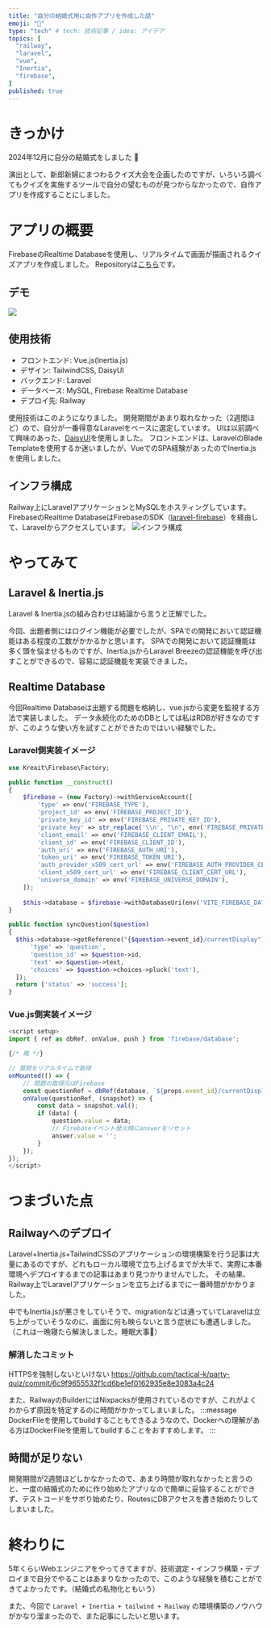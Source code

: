 ```yaml
---
title: "自分の結婚式用に自作アプリを作成した話"
emoji: "💍"
type: "tech" # tech: 技術記事 / idea: アイデア
topics: [
  "railway",
  "laravel",
  "vue",
  "Inertia",
  "firebase",
]
published: true
---
```

# きっかけ
2024年12月に自分の結婚式をしました 💍

演出として、新郎新婦にまつわるクイズ大会を企画したのですが、いろいろ調べてもクイズを実施するツールで自分の望むものが見つからなかったので、自作アプリを作成することにしました。

# アプリの概要
FirebaseのRealtime Databaseを使用し、リアルタイムで画面が描画されるクイズアプリを作成しました。
Repositoryは[こちら](https://github.com/tactical-k/party-quiz)です。

## デモ
![](/images/quiz_movie.gif)

## 使用技術
- フロントエンド: Vue.js(Inertia.js)
- デザイン: TailwindCSS, DaisyUI
- バックエンド: Laravel
- データベース: MySQL, Firebase Realtime Database
- デプロイ先: Railway

使用技術はこのようになりました。
開発期間があまり取れなかった（2週間ほど）ので、自分が一番得意なLaravelをベースに選定しています。
UIは以前調べて興味のあった、[DaisyUI](https://daisyui.com/)を使用しました。
フロントエンドは、LaravelのBlade Templateを使用するか迷いましたが、VueでのSPA経験があったのでInertia.jsを使用しました。

## インフラ構成
Railway上にLaravelアプリケーションとMySQLをホスティングしています。
FirebaseのRealtime DatabaseはFirebaseのSDK（[laravel-firebase](https://github.com/kreait/laravel-firebase)）を経由して、Laravelからアクセスしています。
![インフラ構成](/images/railway_architecture_quiz.png)

# やってみて
## Laravel & Inertia.js
Laravel & Inertia.jsの組み合わせは結論から言うと正解でした。

今回、出題者側にはログイン機能が必要でしたが、SPAでの開発において認証機能はある程度の工数がかかるかと思います。
SPAでの開発において認証機能は多く頭を悩ませるものですが、Inertia.jsからLaravel Breezeの認証機能を呼び出すことができるので、容易に認証機能を実装できました。


## Realtime Database
今回Realtime Databaseは出題する問題を格納し、vue.jsから変更を監視する方法で実装しました。
データ永続化のためのDBとしては私はRDBが好きなのですが、このような使い方を試すことができたのではいい経験でした。

### Laravel側実装イメージ
```php
use Kreait\Firebase\Factory;

public function __construct()
{
    $firebase = (new Factory)->withServiceAccount([
        'type' => env('FIREBASE_TYPE'),
        'project_id' => env('FIREBASE_PROJECT_ID'),
        'private_key_id' => env('FIREBASE_PRIVATE_KEY_ID'),
        'private_key' => str_replace('\\n', "\n", env('FIREBASE_PRIVATE_KEY')),
        'client_email' => env('FIREBASE_CLIENT_EMAIL'),
        'client_id' => env('FIREBASE_CLIENT_ID'),
        'auth_uri' => env('FIREBASE_AUTH_URI'),
        'token_uri' => env('FIREBASE_TOKEN_URI'),
        'auth_provider_x509_cert_url' => env('FIREBASE_AUTH_PROVIDER_CERT_URL'),
        'client_x509_cert_url' => env('FIREBASE_CLIENT_CERT_URL'),
        'universe_domain' => env('FIREBASE_UNIVERSE_DOMAIN'),
    ]);
    
    $this->database = $firebase->withDatabaseUri(env('VITE_FIREBASE_DATABASE_URL'))->createDatabase();
}

public function syncQuestion($question)
{
  $this->database->getReference("{$question->event_id}/currentDisplay")->set([
      'type' => 'question',
      'question_id' => $question->id,
      'text' => $question->text,
      'choices' => $question->choices->pluck('text'),
  ]);
  return ['status' => 'success'];
}
```

### Vue.js側実装イメージ
```js
<script setup>
import { ref as dbRef, onValue, push } from 'firebase/database';

{/* 略 */}

// 質問をリアルタイムで取得
onMounted(() => {
    // 問題の取得元はFirebase
    const questionRef = dbRef(database, `${props.event_id}/currentDisplay`);
    onValue(questionRef, (snapshot) => {
        const data = snapshot.val();
        if (data) {
            question.value = data;
            // Firebaseイベント発火時にanswerをリセット
            answer.value = '';
        }
    });
});
</script>
```

# つまづいた点
## Railwayへのデプロイ
Laravel+Inertia.js+TailwindCSSのアプリケーションの環境構築を行う記事は大量にあるのですが、どれもローカル環境で立ち上げるまでが大半で、実際に本番環境へデプロイするまでの記事はあまり見つかりませんでした。
その結果、Railway上でLaravelアプリケーションを立ち上げるまでに一番時間がかかりました。

中でもInertia.jsが悪さをしていそうで、migrationなどは通っていてLaravelは立ち上がっていそうなのに、画面に何も映らないと言う症状にも遭遇しました。
（これは一晩寝たら解決しました。睡眠大事🛌）

### 解消したコミット
HTTPSを強制しないといけない
https://github.com/tactical-k/party-quiz/commit/6c9f9655532f1cd6be1ef0162935e8e3083a4c24

また、RailwayのBuilderにはNixpacksが使用されているのですが、これがよくわからず原因を特定するのに時間がかかってしまいました。
:::message
DockerFileを使用してbuildすることもできるようなので、Dockerへの理解がある方はDockerFileを使用してbuildすることをおすすめします。
:::

## 時間が足りない
開発期間が2週間ほどしかなかったので、あまり時間が取れなかったと言うのと、一度の結婚式のために作り始めたアプリなので簡単に妥協することができず、テストコードをサボり始めたり、RoutesにDBアクセスを書き始めたりしてしまいました。

# 終わりに
5年くらいWebエンジニアをやってきてますが、技術選定・インフラ構築・デプロイまで自分でやることはあまりなかったので、このような経験を積むことができてよかったです。（結婚式の私物化ともいう）

また、今回で `Laravel + Inertia + tailwind + Railway` の環境構築のノウハウがかなり溜まったので、また記事にしたいと思います。

